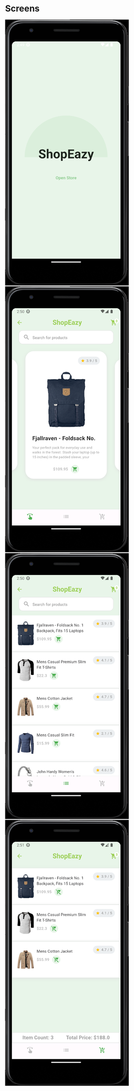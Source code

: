 # Screens
![home_screen](readme-images/home_screen.png)
![store_screen_swift](readme-images/store_screen_swift.png)
![store_screen_list](readme-images/store_screen_list.png)
![store_screen_checkout](readme-images/store_screen_checkout.png)